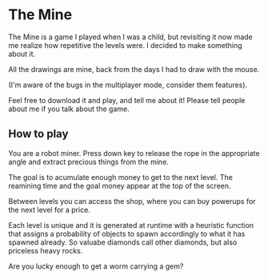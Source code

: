 # The Mine

The Mine is a game I played when I was a child, but revisiting it now made me realize how repetitive the levels were. I decided to make something about it. 

All the drawings are mine, back from the days I had to draw with the mouse. 

(I'm aware of the bugs in the multiplayer mode, consider them features).

Feel free to download it and play, and tell me about it! Please tell people about me if you talk about the game.

## How to play
You are a robot miner. Press down key to release the rope in the appropriate angle and extract precious things from the mine.

The goal is to acumulate enough money to get to the next level. The reamining time and the goal money appear at the top of the screen.

Between levels you can access the shop, where you can buy powerups for the next level for a price.

Each level is unique and it is generated at runtime with a heuristic function that assigns a probability of objects to spawn accordingly to what it has spawned already. So valuabe diamonds call other diamonds, but also priceless heavy rocks.

Are you lucky enough to get a worm carrying a gem?
